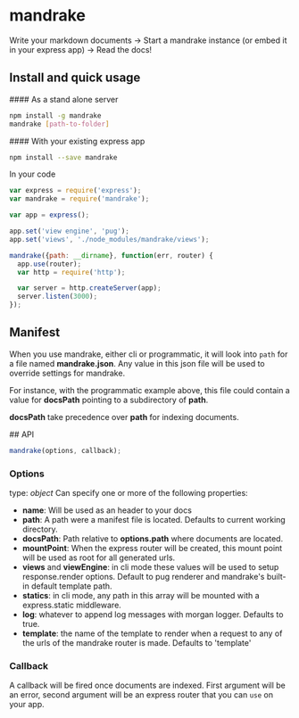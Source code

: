# mandrake
Write your markdown documents -> Start a mandrake instance (or embed it in your express app) -> Read the docs!

## Install and quick usage

#### As a stand alone server
```bash
npm install -g mandrake
mandrake [path-to-folder]
```

#### With your existing express app
```bash
npm install --save mandrake
```

In your code
```javascript
var express = require('express');
var mandrake = require('mandrake');

var app = express();

app.set('view engine', 'pug');
app.set('views', './node_modules/mandrake/views');

mandrake({path: __dirname}, function(err, router) {
  app.use(router);
  var http = require('http');

  var server = http.createServer(app);
  server.listen(3000);
});
```

## Manifest
When you use mandrake, either cli or programmatic, it will look into ```path``` for a file named **mandrake.json**. Any value in this json file will be used to override settings for mandrake.

For instance, with the programmatic example above, this file could contain a value for **docsPath** pointing to a subdirectory of **path**.

**docsPath** take precedence over **path** for indexing documents.

## API
```javascript
mandrake(options, callback);
```

### Options
type: *object*
Can specify one or more of the following properties:
- **name**: Will be used as an header to your docs
- **path**: A path were a manifest file is located. Defaults to current working directory.
- **docsPath**: Path relative to **options.path** where documents are located.
- **mountPoint**: When the express router will be created, this mount point will be used as root for all generated urls.
- **views** and **viewEngine**: in cli mode these values will be used to setup response.render options. Default to pug renderer and mandrake's built-in default template path.
- **statics**: in cli mode, any path in this array will be mounted with a express.static middleware.
- **log**: whatever to append log messages with morgan logger. Defaults to true.
- **template**: the name of the template to render when a request to any of the urls of the mandrake router is made. Defaults to 'template'

### Callback
A callback will be fired once documents are indexed. First argument will be an error, second argument will be an express router that you can ```use``` on your app.

